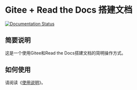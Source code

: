 # Gitee + Read the Docs 搭建文档

[![Documentation Status](https://readthedocs.org/projects/gitee-readthedocs/badge/?version=latest)](https://gitee-readthedocs.readthedocs.io/zh_CN/latest/?badge=latest)

## 简要说明

这是一个使用Gitee和Read the Docs搭建文档的简明操作方式。

## 如何使用

请阅读《[使用说明](https://gitee-readthedocs.readthedocs.io/zh_CN/latest/)》。
